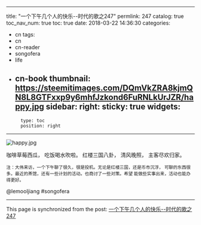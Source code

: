 
---
title: "一个下午几个人的快乐--时代的歌之247"
permlink: 247
catalog: true
toc_nav_num: true
toc: true
date: 2018-03-22 14:36:30
categories:
- cn
tags:
- cn
- cn-reader
- songofera
- life
- cn-book
thumbnail: https://steemitimages.com/DQmVkZRA8kjmQN8L8GTFxxp9y6mhfJzkond6FuRNLkUrJZR/happy.jpg
sidebar:
    right:
        sticky: true
widgets:
    -
        type: toc
        position: right
---


![happy.jpg](https://steemitimages.com/DQmVkZRA8kjmQN8L8GTFxxp9y6mhfJzkond6FuRNLkUrJZR/happy.jpg)


咖啡草莓西瓜，
吃饭喝水吹啦。
红楼三国八卦，
清风晚照，
主客尽欢归家。

<sub>注：大伟来访，一个下午聊了很久，很是投机。无论是红楼三国，还是币市沉浮，
可聊的东西很多。最近的茶馆，还有一些计划的活动。也商讨了一些对策。希望
能做些实事出来，活动也能办得更好。</sub>

@lemooljiang #songofera

- - -

This page is synchronized from the post: [一个下午几个人的快乐--时代的歌之247](https://steemit.com/@lemooljiang/247)
